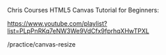 Chris Courses HTML5 Canvas Tutorial for Beginners:

https://www.youtube.com/playlist?list=PLpPnRKq7eNW3We9VdCfx9fprhqXHwTPXL

/practice/canvas-resize